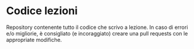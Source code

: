 # Codice lezioni
Repository contenente tutto il codice che scrivo a lezione. In caso di errori e/o migliorie, è consigliato (e incoraggiato) creare una pull requests con le appropriate modifiche.
